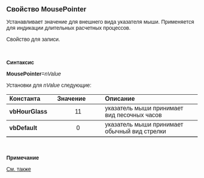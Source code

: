 ﻿<html>
<head>
<title>MousePointer</title>
</head>

<body>

<p><font size="4" face="Arial"><strong>Свойство MousePointer</strong></font></p>

<p><font face="Arial">Устанавливает значение для внешнего вида 
указателя мыши. Применяется для индикации длительных расчетных процессов.</font></p>

<p><font face="Arial">Свойство для записи.</font></p>

<p class="label">&nbsp;</p>

<p class="label"><font face="Arial"><b>Синтаксис</b></font></p>

<p><font face="Arial"><strong>MousePointer</strong>=<em>nValue</em></font></p>

<p><font face="Arial">Установки для <em>nValue</em>
следующие:</font></p>

<table border="1" cellPadding="5" cols="2" frame="below" rules="rows">
<TBODY>
  <tr vAlign="top">
    <td class="label" width="25%"><font face="Arial"><b>Константа</b></font></td>
    <td class="label" width="25%"><font face="Arial"><b>Значение</b></font></td>
    <td class="label" width="50%"><font face="Arial"><strong>Описание</strong></font></td>
  </tr>
  <tr>
    <td width="25%"><font face="Arial"><strong>vbHourGlass</strong></font></td>
    <td width="25%" align="center"><font face="Arial">11</font></td>
    <td width="50%"><font face="Arial">указатель мыши принимает вид 
	песочных часов</font></td>
  </tr>
  <tr>
    <td width="25%"><font face="Arial"><strong>vbDefault</strong></font></td>
    <td width="25%" align="center"><font face="Arial">0</font></td>
    <td width="50%"><font face="Arial">указатель мыши принимает 
	обычный вид стрелки</font></td>
  </tr>
</table>

<p class="label"><font face="Arial"><b>&nbsp;</b></font></p>

<p class="label"><font face="Arial"><b>Примечание</b></font></p>

<p class="label"><a href="../../../Constants/const_MousePointer.html"><font
face="Arial">См. также</font></a></p>
</body>
</html>
